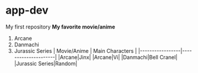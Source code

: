# app-dev
My first repository
**My favorite movie/anime**
1. Arcane                
2. Danmachi
3. Jurassic Series
|   Movie/Anime   |   Main Characters   |
|-----------------|---------------------|
|Arcane|Jinx|
|Arcane|Vi|
|Danmachi|Bell Cranel|
|Jurassic Series|Random|
